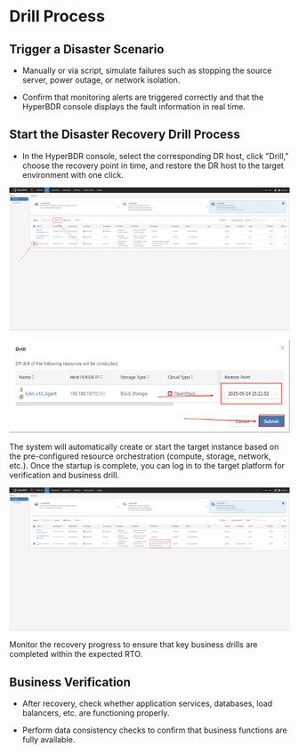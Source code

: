 # Drill Process

## Trigger a Disaster Scenario

* Manually or via script, simulate failures such as stopping the source server, power outage, or network isolation.

* Confirm that monitoring alerts are triggered correctly and that the HyperBDR console displays the fault information in real time.

## Start the Disaster Recovery Drill Process

* In the HyperBDR console, select the corresponding DR host, click "Drill," choose the recovery point in time, and restore the DR host to the target environment with one click.

![](./images/drillprocess-startdisasterrecoverydrillprocess-1.png)

![](./images/drillprocess-startdisasterrecoverydrillprocess-2.png)

The system will automatically create or start the target instance based on the pre-configured resource orchestration (compute, storage, network, etc.). Once the startup is complete, you can log in to the target platform for verification and business drill.

![](./images/drillprocess-startdisasterrecoverydrillprocess-3.png)

Monitor the recovery progress to ensure that key business drills are completed within the expected RTO.

## Business Verification

* After recovery, check whether application services, databases, load balancers, etc. are functioning properly.

* Perform data consistency checks to confirm that business functions are fully available.
